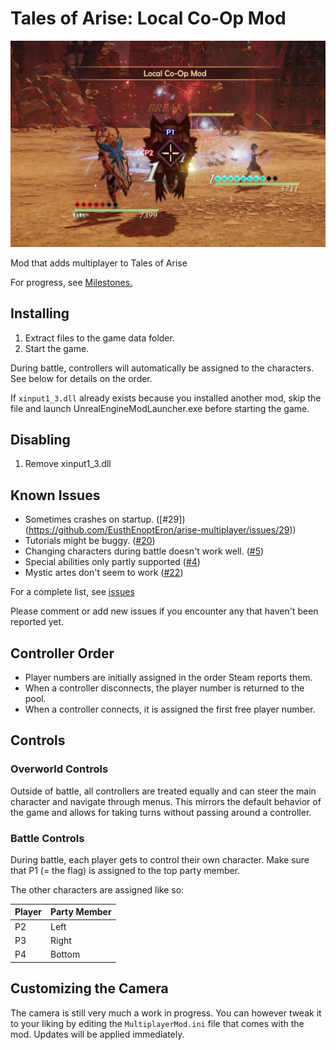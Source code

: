 # Tales of Arise: Local Co-Op Mod

![Assets/Sample.jpg](Assets/Sample.jpg)

Mod that adds multiplayer to Tales of Arise

For progress, see [Milestones.](https://github.com/EusthEnoptEron/arise-multiplayer/milestones)

## Installing

1. Extract files to the game data folder.
2. Start the game. 

During battle, controllers will automatically be assigned to the characters. See below for details on the order.

If `xinput1_3.dll` already exists because you installed another mod, skip the file and launch UnrealEngineModLauncher.exe before starting the game.

## Disabling

1. Remove xinput1_3.dll

## Known Issues

- Sometimes crashes on startup. ([#29])(https://github.com/EusthEnoptEron/arise-multiplayer/issues/29))
- Tutorials might be buggy. ([#20](https://github.com/EusthEnoptEron/arise-multiplayer/issues/20))
- Changing characters during battle doesn't work well. ([#5](https://github.com/EusthEnoptEron/arise-multiplayer/issues/5))
- Special abilities only partly supported ([#4](https://github.com/EusthEnoptEron/arise-multiplayer/issues/4))
- Mystic artes don't seem to work ([#22](https://github.com/EusthEnoptEron/arise-multiplayer/issues/22))

For a complete list, see [issues](https://github.com/EusthEnoptEron/arise-multiplayer/issues)

Please comment or add new issues if you encounter any that haven't been reported yet.

## Controller Order

- Player numbers are initially assigned in the order Steam reports them.
- When a controller disconnects, the player number is returned to the pool.
- When a controller connects, it is assigned the first free player number.

## Controls

### Overworld Controls

Outside of battle, all controllers are treated equally and can steer the main character and navigate through menus.
This mirrors the default behavior of the game and allows for taking turns without passing around a controller.

### Battle Controls

During battle, each player gets to control their own character. Make sure that P1 (= the flag) is assigned to the top party member.

The other characters are assigned like so:

| Player | Party Member |
| ------ | ------------ |
| P2     | Left  |
| P3     | Right |
| P4     | Bottom |

## Customizing the Camera

The camera is still very much a work in progress. You can however tweak it to your liking by editing the `MultiplayerMod.ini` file that comes with the mod. Updates will be applied immediately.
